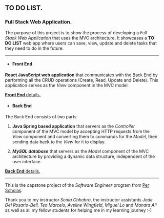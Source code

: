## TO DO LIST.
### Full Stack Web Application.

The purpose of this project is to show the process of developing a *Full Stack Web Application* that uses the MVC architecture. It showcases a **TO DO LIST** web app where users can save, view, update and delete tasks that they need to do in the future. 
____
* #### Front End ####
**React JavaScript web application** that communicates with the Back End by performing all the CRUD operations (Create, Read, Update and Delete). This application serves as the *View* component in the MVC model. 

[**Front End** details.](https://github.com/hjorozco/to-do-list-full-stack-application/tree/main/to-do-list-front-end) 

* #### Back End ####
The Back End consists of two parts: 

1. **Java Spring based application** that servers as the *Controller* component of the MVC model by accepting HTTP requests from the *View* component and converting them to commands for the *Model*, then sending data back to the *View* for it to display.

2. ***MySQL database*** that servers as the *Model* component of the MVC architecture by providing a dynamic data structure, independent of the user interface.

[**Back End** details.](https://github.com/hjorozco/to-do-list-full-stack-application/tree/main/to-do-list-back-end)

___
This is the capstone project of the *Software Engineer* program from [Per Scholas](https://perscholas.org/courses/software-engineer/software-engineer-dallas/).

Thank you to my instructor *Sonia Chhabra*, the instructor assistants *Jade Del Rosario-Bell*, *Teo Marcelo*, *Aveline Wingfield*, *Miguel Lo* and *Manara Ali* as well as all my fellow students for helping me in my learning journey :-)

